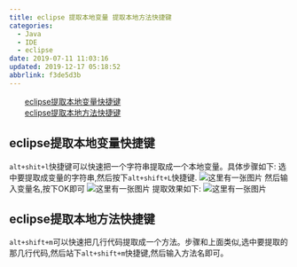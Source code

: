 ```yaml
---
title: eclipse 提取本地变量 提取本地方法快捷键
categories: 
  - Java
  - IDE
  - eclipse
date: 2019-07-11 11:03:16
updated: 2019-12-17 05:18:52
abbrlink: f3de5d3b
---
```

<div id='my_toc'><a href="/blog/f3de5d3b/#eclipse提取本地变量快捷键" class="header_2">eclipse提取本地变量快捷键</a><br><a href="/blog/f3de5d3b/#eclipse提取本地方法快捷键" class="header_2">eclipse提取本地方法快捷键</a><br></div>
<style>.header_1{margin-left: 1em;}.header_2{margin-left: 2em;}.header_3{margin-left: 3em;}.header_4{margin-left: 4em;}.header_5{margin-left: 5em;}.header_6{margin-left: 6em;}</style>
<!--more-->
<script>if (navigator.platform.search('arm')==-1){document.getElementById('my_toc').style.display = 'none';}var e,p = document.getElementsByTagName('p');while (p.length>0) {e = p[0];e.parentElement.removeChild(e);}</script>

<!--end-->
## eclipse提取本地变量快捷键 ##
`alt+shit+l`快捷键可以快速把一个字符串提取成一个本地变量。具体步骤如下:
选中要提取成变量的字符串,然后按下`alt+shift+L`快捷键.
![这里有一张图片](https://image-1257720033.cos.ap-shanghai.myqcloud.com/blog/Java/IDESetting/eclipse/KuaiJieJian/1.png)
然后输入变量名,按下OK即可
![这里有一张图片](https://image-1257720033.cos.ap-shanghai.myqcloud.com/blog/Java/IDESetting/eclipse/KuaiJieJian/2.png)
提取效果如下:
![这里有一张图片](https://image-1257720033.cos.ap-shanghai.myqcloud.com/blog/Java/IDESetting/eclipse/KuaiJieJian/3.png)
## eclipse提取本地方法快捷键 ##
`alt+shift+m`可以快速把几行代码提取成一个方法。步骤和上面类似,选中要提取的那几行代码,然后站下`alt+shift+m`快捷键,然后输入方法名即可。

